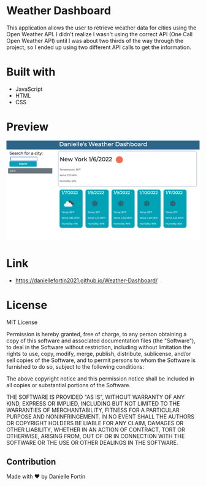 # Weather Dashboard
This application allows the user to retrieve weather data for cities using the Open Weather API. I didn't realize I wasn't using the correct API (One Call Open Weather API) until I was about two thirds of the way through the project, so I ended up using two different API calls to get the information.

# Built with

* JavaScript
* HTML
* CSS

# Preview

![Screenshot of the code quiz](./assets/weather-dashboard.png)

# Link

* https://daniellefortin2021.github.io/Weather-Dashboard/ 

# License 

MIT License 

Permission is hereby granted, free of charge, to any person obtaining a copy of this software and associated documentation files (the "Software"), to deal in the Software without restriction, including without limitation the rights to use, copy, modify, merge, publish, distribute, sublicense, and/or sell copies of the Software, and to permit persons to whom the Software is furnished to do so, subject to the following conditions:

The above copyright notice and this permission notice shall be included in all copies or substantial portions of the Software.

THE SOFTWARE IS PROVIDED "AS IS", WITHOUT WARRANTY OF ANY KIND, EXPRESS OR IMPLIED, INCLUDING BUT NOT LIMITED TO THE WARRANTIES OF MERCHANTABILITY, FITNESS FOR A PARTICULAR PURPOSE AND NONINFRINGEMENT. IN NO EVENT SHALL THE AUTHORS OR COPYRIGHT HOLDERS BE LIABLE FOR ANY CLAIM, DAMAGES OR OTHER LIABILITY, WHETHER IN AN ACTION OF CONTRACT, TORT OR OTHERWISE, ARISING FROM, OUT OF OR IN CONNECTION WITH THE SOFTWARE OR THE USE OR OTHER DEALINGS IN THE SOFTWARE.

## Contribution
Made with ❤️ by Danielle Fortin